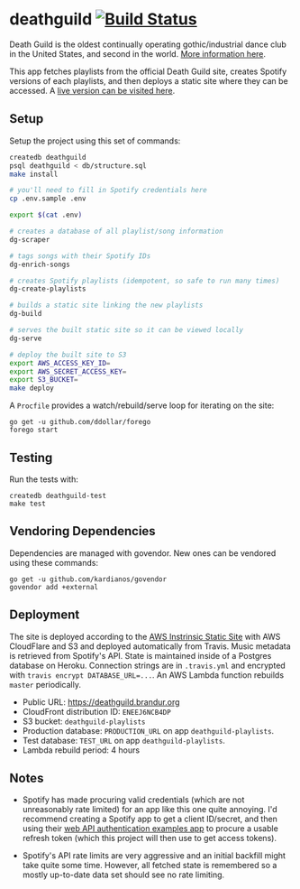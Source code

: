 # deathguild [![Build Status](https://travis-ci.org/brandur/deathguild.svg?branch=master)](https://travis-ci.org/brandur/deathguild)

Death Guild is the oldest continually operating gothic/industrial dance club in
the United States, and second in the world. [More information here][wiki].

This app fetches playlists from the official Death Guild site, creates Spotify
versions of each playlists, and then deploys a static site where they can be
accessed. A [live version can be visited here][site].

## Setup

Setup the project using this set of commands:

``` sh
createdb deathguild
psql deathguild < db/structure.sql
make install

# you'll need to fill in Spotify credentials here
cp .env.sample .env

export $(cat .env)

# creates a database of all playlist/song information
dg-scraper

# tags songs with their Spotify IDs
dg-enrich-songs

# creates Spotify playlists (idempotent, so safe to run many times)
dg-create-playlists

# builds a static site linking the new playlists
dg-build

# serves the built static site so it can be viewed locally
dg-serve

# deploy the built site to S3
export AWS_ACCESS_KEY_ID=
export AWS_SECRET_ACCESS_KEY=
export S3_BUCKET=
make deploy
```

A `Procfile` provides a watch/rebuild/serve loop for iterating on the site:

    go get -u github.com/ddollar/forego
    forego start

## Testing

Run the tests with:

    createdb deathguild-test
    make test

## Vendoring Dependencies

Dependencies are managed with govendor. New ones can be vendored using these
commands:

    go get -u github.com/kardianos/govendor
    govendor add +external

## Deployment

The site is deployed according to the [AWS Instrinsic Static Site][intrinsic]
with AWS CloudFlare and S3 and deployed automatically from Travis. Music
metadata is retrieved from Spotify's API. State is maintained inside of a
Postgres database on Heroku. Connection strings are in `.travis.yml` and
encrypted with `travis encrypt DATABASE_URL=...`. An AWS Lambda function
rebuilds `master` periodically.

* Public URL: https://deathguild.brandur.org
* CloudFront distribution ID: `ENEEJ6NCB4DP`
* S3 bucket: `deathguild-playlists`
* Production database: `PRODUCTION_URL` on app `deathguild-playlists`.
* Test database: `TEST_URL` on app `deathguild-playlists`.
* Lambda rebuild period: 4 hours

## Notes

* Spotify has made procuring valid credentials (which are not unreasonably rate
  limited) for an app like this one quite annoying. I'd recommend creating a
  Spotify app to get a client ID/secret, and then using their [web API
  authentication examples app][spotify-example] to procure a usable refresh
  token (which this project will then use to get access tokens).

* Spotify's API rate limits are very aggressive and an initial backfill might
  take quite some time. However, all fetched state is remembered so a mostly
  up-to-date data set should see no rate limiting.

[intrinsic]: https://brandur.org/aws-intrinsic-static
[site]: https://deathguild.brandur.org
[spotify-example]: https://github.com/spotify/web-api-auth-examples
[wiki]: https://en.wikipedia.org/wiki/Death_Guild
